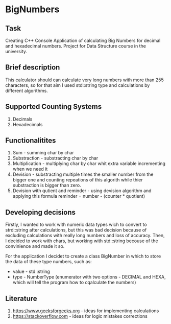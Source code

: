 # BigNumbers

## Task

Creating C++ Console Application of calculating Big Numbers 
for decimal and hexadecimal numbers. Project for Data Structure 
course in the university.

## Brief description

This calculator should can calculate very long numbers with more than 
255 characters, so for that aim I used std::string type and calculations
by different algorithms.

## Supported Counting Systems
  
  1. Decimals
  2. Hexadecimals

## Functionalitites
  
  1. Sum - summing char by char
  2. Substraction - substracting char by char
  3. Multiplication - multiplying char by char whit extra variable incrementing 
                      when we need it
  4. Devision - substracting multiple times the smaller number from the bigger 
                one and counting repeations of this algorith while thier substraction 
                is bigger than zero.
  5. Devision with qutient and reminder - using devision algorithm and applying this formula
                                          reminder = number - (counter * quotient)

## Developing decisions

Firstly, I wanted to work with numeric data types wich to convert to strd::string after calculations,
but this was bad decision because of excluding calculations with really long numbers and loss of accuracy.
Then, I decided to work with chars, but  working with std::string becouse of the convinience and made it so.

For the application I decidet to create a class BigNumber in which to store the data of these type numbers, such as:
  
  * value - std::string
  * type - NumberType (enumerator with two options - DECIMAL and HEXA, which will tell the program how to cqalculate 
           the numbers)

## Literature
 
 1. https://www.geeksforgeeks.org - ideas for implementing calculations
 2. https://stackoverflow.com - ideas for logic mistakes corrections
  
